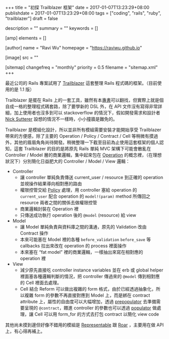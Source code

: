 +++
title = "初探 Trailblazer 框架"
date = 2017-01-07T13:23:29+08:00
publishdate = 2017-01-07T13:23:29+08:00
tags = ["coding", "rails", "ruby", "trailblazer"]
draft = false

description = ""
summary = ""
keywords = []

[amp]
    elements = []

[author]
    name = "Ravi Wu"
    homepage = "https://raviwu.github.io"

[image]
    src = ""

[sitemap]
    changefreq = "monthly"
    priority = 0.5
    filename = "sitemap.xml"
+++

最近公司的 Rails 專案試用了 [Trailblazer](http://trailblazer.to/) 這套整理 Rails 程式碼的框架。（目前使用的是 1.1 版）

Trailblazer 是擺在 Rails 上的一套工具，雖然有本[專書](https://leanpub.com/trailblazer)可以翻找，但實際上就是個自成一格的整理程式碼套路，除了要學新的 DSL 外，在 API 文件沒有寫得非常詳細，加上使用者也沒多到可以 stackoverflow 的情況下，假如開發需求和設計者 [Nick Sutterer](https://github.com/apotonick) 設想的情況不一樣時，小小撞牆是難免的。

Trailblazer 是模組化設計，所以並非所有模組需要安裝才能開始享受 Trailblazer 帶來的方便感，除了主要的 Operation / Policy / Contract / Cell 等稍微有摸過外，其他的眉眉角角尚待開發。稍微整理一下截至目前為止使用這套框架的個人認知，這套 Trailblazer 的目的是將原先 Rails 單純 MVC 架構下可能會散亂在 Controller / Model 層的商業邏輯，集中起來包在 [Operation](http://trailblazer.to/gems/operation/1.1/index.html) 的概念裡，（在理想狀況下）分別簡化日益肥大的 Controller / Model / View 邏輯：

*   Controller
    *   讓 controller 單純負責傳送 current_user / resource 到正確的 operation 並視操作結果導向相對應的路由
    *   權限控管交給 [Policy](http://trailblazer.to/gems/operation/1.1/policy.html) 處理，用 controller 塞給 operation 的 `current_user` 配合 operation 的 `model!(param)` method 所傳回之 resource 兩者之間的關係去做權限控管
    *   商業邏輯封裝在 Operation 裡
    *   只傳送成功執行 operation 後的 `@model` (resource) 給 view
*   Model
    *   讓 Model 單純負責與資料庫之間的溝通，原先的 Validation 改由 Contract 操作
    *   本來可能塞在 Model 裡的各種 `before_validation` `before_save` 等 callbacks 拉出來改在 operation 的 process 裡面操作
    *   本來塞在 “fat model” 裡的商業邏輯，一樣抽出來寫在相對應的 operation 裡
*   View
    *   減少原先直接吃 controller instance variables 並在 erb 或 global helper 裡面塞各種邏輯判斷的情況，把 controller 傳過來的 `@model` 傳到相對應的 Cell 裡面去處理。
    *   Cell 結合 Reform 可以做出複雜的 form 格式，由於已經透過抽象化，所以複雜 form 的參數不再直接對應到 Model 上，而是綁在 contract attribute 上，屬性的自由度可以大幅增加，透過 [prepopulator](http://trailblazer.to/gems/reform/prepopulator.html) 去準備需要呈現的 `@contract`，餵進 controller 的參數也可以透過 [populator](http://trailblazer.to/gems/reform/populator.html) 做處理，讓 Cell 可以用 form_for 的方式去打包 contract 以簡化 view code

其他尚未摸到邊但好像不錯用的模組是 [Representable](http://trailblazer.to/gems/representable/) 跟 [Roar](http://trailblazer.to/gems/roar/jsonapi.html) ，主要用在做 API 上，有心得再補上。